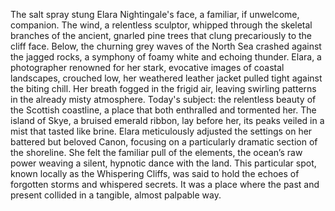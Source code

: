 The salt spray stung Elara Nightingale's face, a familiar, if unwelcome, companion.  The wind, a relentless sculptor, whipped through the skeletal branches of the ancient, gnarled pine trees that clung precariously to the cliff face.  Below, the churning grey waves of the North Sea crashed against the jagged rocks, a symphony of foamy white and echoing thunder.  Elara, a photographer renowned for her stark, evocative images of coastal landscapes, crouched low, her weathered leather jacket pulled tight against the biting chill.  Her breath fogged in the frigid air, leaving swirling patterns in the already misty atmosphere.  Today's subject:  the relentless beauty of the Scottish coastline, a place that both enthralled and tormented her.  The island of Skye, a bruised emerald ribbon, lay before her, its peaks veiled in a mist that tasted like brine. Elara meticulously adjusted the settings on her battered but beloved Canon, focusing on a particularly dramatic section of the shoreline.  She felt the familiar pull of the elements, the ocean’s raw power weaving a silent, hypnotic dance with the land. This particular spot, known locally as the Whispering Cliffs, was said to hold the echoes of forgotten storms and whispered secrets. It was a place where the past and present collided in a tangible, almost palpable way.
